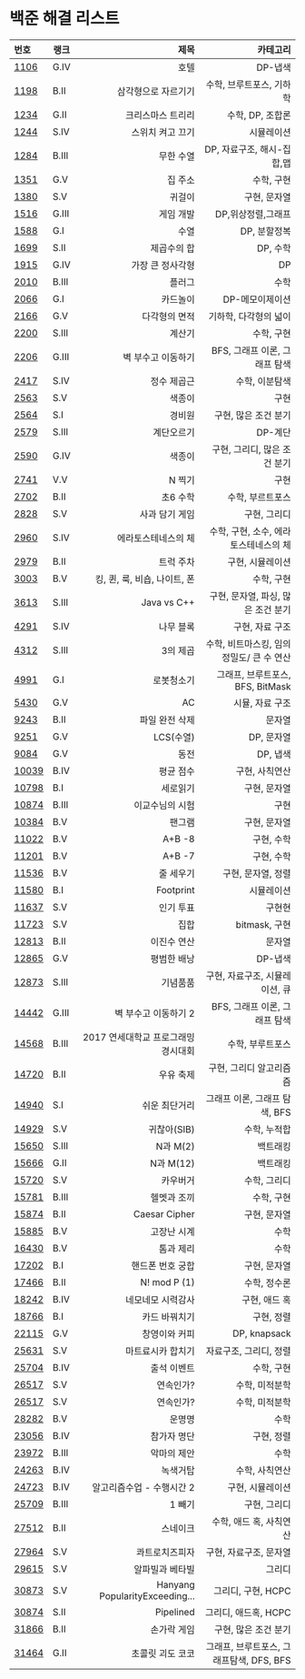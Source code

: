 # 백준 해결 리스트


|번호|랭크|제목|카테고리|
|:---|---|---:|------:|
|[1106](https://www.acmicpc.net/problem/1106)|G.IV|호텔|DP-냅색|  
|[1198](https://www.acmicpc.net/problem/1198)|B.II|삼각형으로 자르기기|수학, 브루트포스, 기하학|  
|[1234](https://www.acmicpc.net/problem/1234)|G.II|크리스마스 트리리|수학, DP, 조합론| 
|[1244](https://www.acmicpc.net/problem/1244)|S.IV|스위치 켜고 끄기|시뮬레이션| 
|[1284](https://www.acmicpc.net/problem/1284)|B.III|무한 수열|DP, 자료구조, 해시-집합,맵| 
|[1351](https://www.acmicpc.net/problem/1351)|G.V|집 주소|수학, 구현| 
|[1380](https://www.acmicpc.net/problem/1380)|S.V|귀걸이|구현, 문자열| 
|[1516](https://www.acmicpc.net/problem/1516)|G.III|게임 개발| DP,위상정렬,그래프|  
|[1588](https://www.acmicpc.net/problem/1588)|G.I|수열|DP, 분할정복|
|[1699](https://www.acmicpc.net/problem/1699)|S.II|제곱수의 합|DP, 수학|
|[1915](https://www.acmicpc.net/problem/1915)|G.IV|가장 큰 정사각형|DP|
|[2010](https://www.acmicpc.net/problem/2010)|B.III|플러그|수학|
|[2066](https://www.acmicpc.net/problem/2066)|G.I|카드놀이|DP-메모이제이션|
|[2166](https://www.acmicpc.net/problem/2166)|G.V|다각형의 면적|기하학, 다각형의 넓이|
|[2200](https://www.acmicpc.net/problem/2200)|S.III|계산기|수학, 구현|
|[2206](https://www.acmicpc.net/problem/2206)|G.III|벽 부수고 이동하기|BFS, 그래프 이론, 그래프 탐색|
|[2417](https://www.acmicpc.net/problem/2417)|S.IV|정수 제곱근|수학, 이분탐색|
|[2563](https://www.acmicpc.net/problem/2563)|S.V|색종이|구현|
|[2564](https://www.acmicpc.net/problem/2564)|S.I|경비원|구현, 많은 조건 분기|
|[2579](https://www.acmicpc.net/problem/2579)|S.III|계단오르기|DP-계단| 
|[2590](https://www.acmicpc.net/problem/2590)|G.IV|색종이|구현, 그리디, 많은 조건 분기| 
|[2741](https://www.acmicpc.net/problem/2741)|V.V|N 찍기|구현| 
|[2702](https://www.acmicpc.net/problem/2702)|B.II|초6 수학|수학, 부르트포스| 
|[2828](https://www.acmicpc.net/problem/2828)|S.V|사과 담기 게임|구현, 그리디|
|[2960](https://www.acmicpc.net/problem/2960)|S.IV|에라토스테네스의 체|수학, 구현, 소수, 에라토스테네스의 체|
|[2979](https://www.acmicpc.net/problem/2979)|B.II|트럭 주차|구현, 시뮬레이션| 
|[3003](https://www.acmicpc.net/problem/3003)|B.V|킹, 퀸, 룩, 비숍, 나이트, 폰|수학, 구현| 
|[3613](https://www.acmicpc.net/problem/3613)|S.III|Java vs C++|구현, 문자열, 파싱, 많은 조건 분기| 
|[4291](https://www.acmicpc.net/problem/4291)|S.IV|나무 블록|구현, 자료 구조|
|[4312](https://www.acmicpc.net/problem/4312)|S.III|3의 제곱|수학, 비트마스킹, 임의 정밀도/ 큰 수 연산|
|[4991](https://www.acmicpc.net/problem/4991)|G.I|로봇청소기|그래프, 브루트포스, BFS, BitMask|
|[5430](https://www.acmicpc.net/problem/5430)|G.V|AC|시뮬, 자료 구조|
|[9243](https://www.acmicpc.net/problem/9243)|B.II|파일 완전 삭제|문자열|
|[9251](https://www.acmicpc.net/problem/9251)|G.V|LCS(수열)|DP, 문자열|
|[9084](https://www.acmicpc.net/problem/9084)|G.V|동전|DP, 냅색|
|[10039](https://www.acmicpc.net/problem/10039)|B.IV|평균 점수|구현, 사칙연산|
|[10798](https://www.acmicpc.net/problem/10798)|B.I|세로읽기|구현, 문자열|
|[10874](https://www.acmicpc.net/problem/10874)|B.III|이교수님의 시험|구현|
|[10384](https://www.acmicpc.net/problem/10384)|B.V|팬그램|구현, 문자열|
|[11022](https://www.acmicpc.net/problem/11022)|B.V|A+B -8|구현, 수학|
|[11201](https://www.acmicpc.net/problem/11021)|B.V|A+B -7|구현, 수학|
|[11536](https://www.acmicpc.net/problem/11536)|B.V|줄 세우기|구현, 문자열, 정렬|
|[11580](https://www.acmicpc.net/problem/11580)|B.I|Footprint|시뮬레이션|
|[11637](https://www.acmicpc.net/problem/11637)|S.V|인기 투표|구현현|
|[11723](https://www.acmicpc.net/problem/11723)|S.V|집합|bitmask, 구현|
|[12813](https://www.acmicpc.net/problem/12813)|B.II|이진수 연산|문자열|
|[12865](https://www.acmicpc.net/problem/12865)|G.V|평범한 배낭| DP-냅색|
|[12873](https://www.acmicpc.net/problem/12873)|S.III|기념품품| 구현, 자료구조, 시뮬레이션, 큐|
|[14442](https://www.acmicpc.net/problem/14442)|G.III|벽 부수고 이동하기 2|BFS, 그래프 이론, 그래프 탐색|
|[14568](https://www.acmicpc.net/problem/14568)|B.III|2017 연세대학교 프로그래밍 경시대회| 수학, 부루트포스|
|[14720](https://www.acmicpc.net/problem/14720)|B.II|우유 축제|구현, 그리디 알고리즘즘|
|[14940](https://www.acmicpc.net/problem/14940)|S.I|쉬운 최단거리| 그래프 이론, 그래프 탐색, BFS|
|[14929](https://www.acmicpc.net/problem/14920)|S.V|귀찮아(SIB)| 수학, 누적합|
|[15650](https://www.acmicpc.net/problem/15650)|S.III|N과 M(2)|백트래킹|
|[15666](https://www.acmicpc.net/problem/15666)|G.II|N과 M(12)|백트래킹|
|[15720](https://www.acmicpc.net/problem/15720)|S.V|카우버거|수학, 그리디|
|[15781](https://www.acmicpc.net/problem/15781)|B.III|헬멧과 조끼|수학, 구현|
|[15874](https://www.acmicpc.net/problem/15874)|B.II|Caesar Cipher|구현, 문자열|
|[15885](https://www.acmicpc.net/problem/15885)|B.V|고장난 시계|수학|
|[16430](https://www.acmicpc.net/problem/16430)|B.V|톰과 제리|수학|
|[17202](https://www.acmicpc.net/problem/17202)|B.I|핸드폰 번호 궁합|구현, 문자열|
|[17466](https://www.acmicpc.net/problem/17466)|B.II|N! mod P (1)|수학, 정수론|
|[18242](https://www.acmicpc.net/problem/18242)|B.IV|네모네모 시력감사|구현, 애드 혹|
|[18766](https://www.acmicpc.net/problem/18766)|B.I|카드 바꿔치기|구현, 정렬|
|[22115](https://www.acmicpc.net/problem/22115)|G.V|창영이와 커피|DP, knapsack|
|[25631](https://www.acmicpc.net/problem/25631)|S.V|마트료시카 합치기|자료구조, 그리디, 정렬|
|[25704](https://www.acmicpc.net/problem/25704)|B.IV|출석 이벤트|수학, 구현|
|[26517](https://www.acmicpc.net/problem/26517)|S.V|연속인가?|수학, 미적분학|
|[26517](https://www.acmicpc.net/problem/26517)|S.V|연속인가?|수학, 미적분학|
|[28282](https://www.acmicpc.net/problem/28282)|B.V|운명명|수학|
|[23056](https://www.acmicpc.net/problem/23056)|B.IV|참가자 명단|구현, 정렬|
|[23972](https://www.acmicpc.net/problem/23972)|B.III|악마의 제안|수학|
|[24263](https://www.acmicpc.net/problem/24263)|B.IV|녹색거탑|수학, 사칙연산|
|[24723](https://www.acmicpc.net/problem/24723)|B.IV|알고리즘수업 - 수행시간 2|구현, 시뮬레이션|
|[25709](https://www.acmicpc.net/problem/25709)|B.III|1 빼기|구현, 그리디|
|[27512](https://www.acmicpc.net/problem/27512)|B.II|스네이크|수학, 애드 혹, 사칙연산|
|[27964](https://www.acmicpc.net/problem/27694)|S.V|콰트로치즈피자|구현, 자료구조, 문자열|
|[29615](https://www.acmicpc.net/problem/29615)|S.V|알파빌과 베타빌|그리디|
|[30873](https://www.acmicpc.net/problem/30873)|S.V|Hanyang PopularityExceeding...|그리디, 구현, HCPC|
|[30874](https://www.acmicpc.net/problem/30874)|S.II|Pipelined|그리디, 애드혹, HCPC|
|[31866](https://www.acmicpc.net/problem/31866)|B.II|손가락 게임|구현, 많은 조건 분기|
|[31464](https://www.acmicpc.net/problem/31464)|G.II|초콜릿 괴도 코코|그래프, 브루트포스, 그래프탐색, DFS, BFS|



